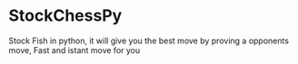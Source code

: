 # StockChessPy
Stock Fish in python, it will give you the best move by proving a opponents move, Fast and istant move for you
